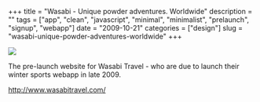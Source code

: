 +++
title = "Wasabi - Unique powder adventures. Worldwide"
description = ""
tags = ["app", "clean", "javascript", "minimal", "minimalist", "prelaunch", "signup", "webapp"]
date = "2009-10-21"
categories = ["design"]
slug = "wasabi-unique-powder-adventures-worldwide"
+++


 

  <div id="screens-thumbs" class="clearfix">
    <div class="txt-center" id="design-submission"><a href="http://www.wasabitravel.com/"><img id='bluga-thumbnail-1919' class='bluga-thumbnail large' src='/media/bluga/
wt4adf22f608b31.jpg'/></a></div>  
  </div>   
<p>The pre-launch website for Wasabi Travel - who are due to launch their winter sports webapp in late 2009.</p>
<p><a href="http://www.wasabitravel.com/">http://www.wasabitravel.com/</a></p>




